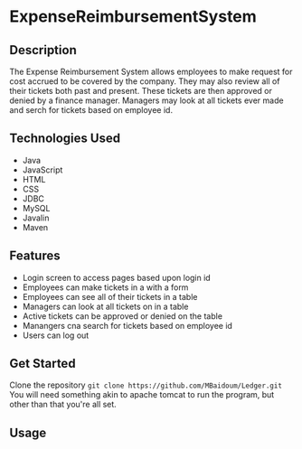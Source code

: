 # ExpenseReimbursementSystem

## Description
The Expense Reimbursement System allows employees to make request for cost accrued to be covered by the company.  They may also review all of their tickets both past and present.
These tickets are then approved or denied by a finance manager.  Managers may look at all tickets ever made and serch for tickets based on employee id.

## Technologies Used
* Java
* JavaScript
* HTML
* CSS
* JDBC
* MySQL
* Javalin
* Maven

## Features
* Login screen to access pages based upon login id
* Employees can make tickets in a with a form
* Employees can see all of their tickets in a table
* Managers can look at all tickets on in a table
* Active tickets can be approved or denied on the table
* Manangers cna search for tickets based on employee id
* Users can log out

## Get Started
Clone the repository
`git clone https://github.com/MBaidoum/Ledger.git`
You will need something akin to apache tomcat to run the program, but other than that you're all set.

## Usage
